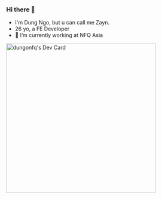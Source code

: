 ### Hi there 👋

- I'm Dung Ngo, but u can call me Zayn.
- 26 yo, a FE Developer
- 🔭 I’m currently working at NFQ Asia

<a href="https://app.daily.dev/dungonfq95"><img src="https://api.daily.dev/devcards/0ea396b05d7445a99e8169df52b9b755.png?r=813" width="400" alt="dungonfq's Dev Card"/></a>

<!--
**dungonfq/dungonfq** is a ✨ _special_ ✨ repository because its `README.md` (this file) appears on your GitHub profile.

Here are some ideas to get you started:

- 🔭 I’m currently working ...
- 🌱 I’m currently learning ...
- 👯 I’m looking to collaborate on ...
- 🤔 I’m looking for help with ...
- 💬 Ask me about ...
- 📫 How to reach me: ...
- 😄 Pronouns: ...
- ⚡ Fun fact: ...
-->
